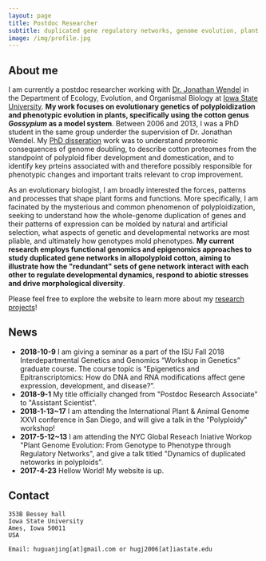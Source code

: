 ```yaml
---
layout: page
title: Postdoc Researcher
subtitle: duplicated gene regulatory networks, genome evolution, plant adaptation and crop domestication
image: /img/profile.jpg
---
```


## About me

I am currently a postdoc researcher working with [Dr. Jonathan Wendel](http://www.eeob.iastate.edu/faculty/WendelJ/) in the Department of Ecology, Evolution, and Organismal Biology at [Iowa State University](https://www.iastate.edu/). **My work focuses on evolutionary genetics of polyploidization and phenotypic evolution in plants, specifically using the cotton genus *Gossypium* as a model system**. Between 2006 and 2013, I was a PhD student in the same group underder the supervision of Dr. Jonathan Wendel. My [PhD disseration](http://lib.dr.iastate.edu/etd/13415/) work was to understand proteomic consequences of genome doubling, to describe cotton proteomes from the standpoint of polyploid fiber development and domestication, and to identify key prteins associated with and therefore possibly responsible for phenotypic changes and important traits relevant to crop improvement.

As an evolutionary biologist, I am broadly interested the forces, patterns and processes that shape plant forms and functions. More specifically, I am facinated by the mysterious and common phenomenon of polyploidization, seeking to understand how the whole-genome duplication of genes and their patterns of expression can be molded by natural and artificial selection, what aspects of genetic and developmental networks are most pliable, and ultimately how genotypes mold phenotypes. **My current research employs functional genomics and epigenomics approaches to study duplicated gene networks in allopolyploid cotton, aiming to illustrate how the "redundant" sets of gene network interact with each other to regulate developmental dynamics, respond to abiotic stresses and drive morphological diversity**. 

Please feel free to explore the website to learn more about my [research projects](research.md)!

## News
* **2018-10-9** I am giving a seminar as a part of the ISU Fall 2018 Interdepartmental Genetics and Genomics “Workshop in Genetics” graduate course. The course topic is “Epigenetics and Epitranscriptomics: How do DNA and RNA modifications affect gene expression, development, and disease?”.  
* **2018-9-1** My title officially changed from "Postdoc Research Associate" to "Assistant Scientist".
* **2018-1-13~17** I am attending the International Plant & Animal Genome XXVI conference in San Diego, and will give a talk in the "Polyploidy" workshop!
* **2017-5-12~13** I am attending the NYC Global Reseach Iniative Workop "Plant Genome Evolution: From Genotype to Phenotype through Regulatory Networks", and give a talk titled "Dynamics of duplicated netoworks in polyploids".
* **2017-4-23** Hellow World! My website is up.


## Contact

```
353B Bessey hall
Iowa State University
Ames, Iowa 50011
USA

Email: huguanjing[at]gmail.com or hugj2006[at]iastate.edu
```




